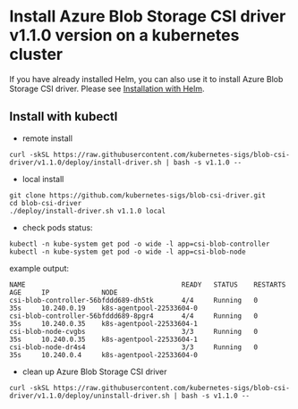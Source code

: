 # Install Azure Blob Storage CSI driver v1.1.0 version on a kubernetes cluster

If you have already installed Helm, you can also use it to install Azure Blob Storage CSI driver. Please see [Installation with Helm](../charts/README.md).

## Install with kubectl
 - remote install
```console
curl -skSL https://raw.githubusercontent.com/kubernetes-sigs/blob-csi-driver/v1.1.0/deploy/install-driver.sh | bash -s v1.1.0 --
```

 - local install
```console
git clone https://github.com/kubernetes-sigs/blob-csi-driver.git
cd blob-csi-driver
./deploy/install-driver.sh v1.1.0 local
```

- check pods status:
```console
kubectl -n kube-system get pod -o wide -l app=csi-blob-controller
kubectl -n kube-system get pod -o wide -l app=csi-blob-node
```

example output:

```console
NAME                                       READY   STATUS    RESTARTS   AGE     IP             NODE
csi-blob-controller-56bfddd689-dh5tk       4/4     Running   0          35s     10.240.0.19    k8s-agentpool-22533604-0
csi-blob-controller-56bfddd689-8pgr4       4/4     Running   0          35s     10.240.0.35    k8s-agentpool-22533604-1
csi-blob-node-cvgbs                        3/3     Running   0          35s     10.240.0.35    k8s-agentpool-22533604-1
csi-blob-node-dr4s4                        3/3     Running   0          35s     10.240.0.4     k8s-agentpool-22533604-0
```

- clean up Azure Blob Storage CSI driver
```console
curl -skSL https://raw.githubusercontent.com/kubernetes-sigs/blob-csi-driver/v1.1.0/deploy/uninstall-driver.sh | bash -s v1.1.0 --
```
